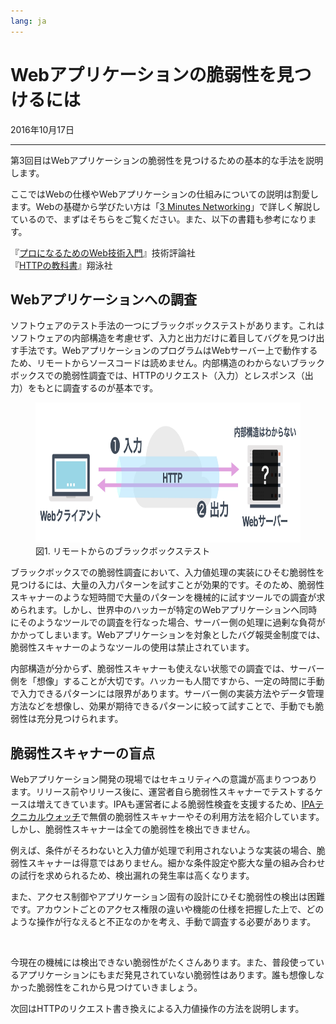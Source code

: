 ```yaml
---
lang: ja
---
```


# Webアプリケーションの脆弱性を見つけるには

<time datetime="2016-10-17">2016年10月17日</time>

---

第3回目はWebアプリケーションの脆弱性を見つけるための基本的な手法を説明します。

ここではWebの仕様やWebアプリケーションの仕組みについての説明は割愛します。Webの基礎から学びたい方は「[3 Minutes Networking](http://www5e.biglobe.ne.jp/aji/3min/70.html)」で詳しく解説しているので、まずはそちらをご覧ください。また、以下の書籍も参考になります。

『[プロになるためのWeb技術入門](https://gihyo.jp/book/2010/978-4-7741-4235-7)』技術評論社  
『[HTTPの教科書](https://www.shoeisha.co.jp/book/detail/9784798126258)』翔泳社

## Webアプリケーションへの調査

ソフトウェアのテスト手法の一つにブラックボックステストがあります。これはソフトウェアの内部構造を考慮せず、入力と出力だけに着目してバグを見つけ出す手法です。WebアプリケーションのプログラムはWebサーバー上で動作するため、リモートからソースコードは読めません。内部構造のわからないブラックボックスでの脆弱性調査では、HTTPのリクエスト（入力）とレスポンス（出力）をもとに調査するのが基本です。

<figure><img src="/assets/2016/intro_to_ethical_hacker_3/e3_figure1.webp" width="770" height="224" decoding="async" alt="" /><figcaption>図1. リモートからのブラックボックステスト</figcaption></figure>

ブラックボックスでの脆弱性調査において、入力値処理の実装にひそむ脆弱性を見つけるには、大量の入力パターンを試すことが効果的です。そのため、脆弱性スキャナーのような短時間で大量のパターンを機械的に試すツールでの調査が求められます。しかし、世界中のハッカーが特定のWebアプリケーションへ同時にそのようなツールでの調査を行なった場合、サーバー側の処理に過剰な負荷がかかってしまいます。Webアプリケーションを対象としたバグ報奨金制度では、脆弱性スキャナーのようなツールの使用は禁止されています。

内部構造が分からず、脆弱性スキャナーも使えない状態での調査では、サーバー側を「想像」することが大切です。ハッカーも人間ですから、一定の時間に手動で入力できるパターンには限界があります。サーバー側の実装方法やデータ管理方法などを想像し、効果が期待できるパターンに絞って試すことで、手動でも脆弱性は充分見つけられます。

## 脆弱性スキャナーの盲点

Webアプリケーション開発の現場ではセキュリティへの意識が高まりつつあります。リリース前やリリース後に、運営者自ら脆弱性スキャナーでテストするケースは増えてきています。IPAも運営者による脆弱性検査を支援するため、[IPAテクニカルウォッチ](https://www.ipa.go.jp/security/technicalwatch/20160928-2.html)で無償の脆弱性スキャナーやその利用方法を紹介しています。しかし、脆弱性スキャナーは全ての脆弱性を検出できません。

例えば、条件がそろわないと入力値が処理で利用されないような実装の場合、脆弱性スキャナーは得意ではありません。細かな条件設定や膨大な量の組み合わせの試行を求められるため、検出漏れの発生率は高くなります。

また、アクセス制御やアプリケーション固有の設計にひそむ脆弱性の検出は困難です。アカウントごとのアクセス権限の違いや機能の仕様を把握した上で、どのような操作が行なえると不正なのかを考え、手動で調査する必要があります。

<br>

今現在の機械には検出できない脆弱性がたくさんあります。また、普段使っているアプリケーションにもまだ発見されていない脆弱性はあります。誰も想像しなかった脆弱性をこれから見つけていきましょう。

次回はHTTPのリクエスト書き換えによる入力値操作の方法を説明します。
